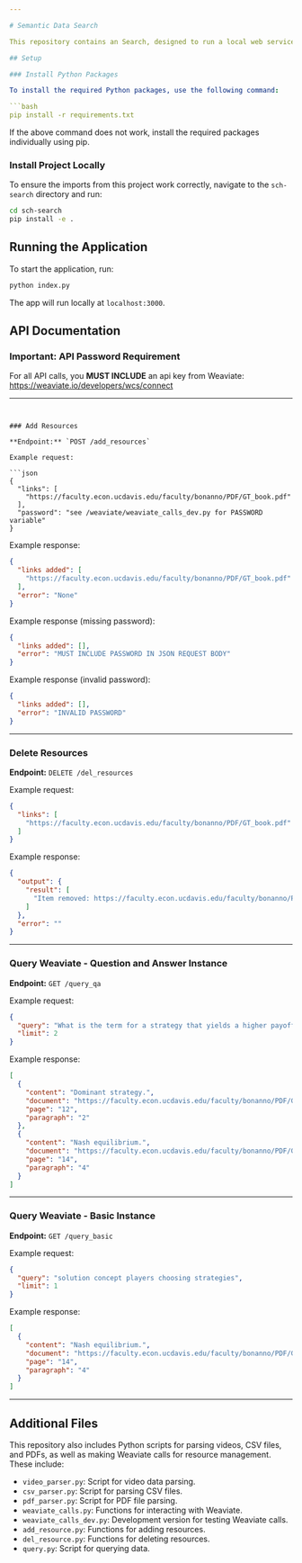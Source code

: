 ```yaml
---

# Semantic Data Search

This repository contains an Search, designed to run a local web service for asking questions, querying, and managing academic resources using weaviate vector db. Follow the instructions below to get started with setup, running the application, and using the API.

## Setup

### Install Python Packages

To install the required Python packages, use the following command:

```bash
pip install -r requirements.txt
```

If the above command does not work, install the required packages individually using pip.

### Install Project Locally

To ensure the imports from this project work correctly, navigate to the `sch-search` directory and run:

```bash
cd sch-search
pip install -e .
```

## Running the Application

To start the application, run:

```bash
python index.py
```

The app will run locally at `localhost:3000`.

## API Documentation

### Important: API Password Requirement

For all API calls, you **MUST INCLUDE** an api key from Weaviate: https://weaviate.io/developers/wcs/connect

---
```


### Add Resources

**Endpoint:** `POST /add_resources`

Example request:

```json
{
  "links": [
    "https://faculty.econ.ucdavis.edu/faculty/bonanno/PDF/GT_book.pdf"
  ],
  "password": "see /weaviate/weaviate_calls_dev.py for PASSWORD variable"
}
```

Example response:

```json
{
  "links added": [
    "https://faculty.econ.ucdavis.edu/faculty/bonanno/PDF/GT_book.pdf"
  ],
  "error": "None"
}
```

Example response (missing password):

```json
{
  "links added": [],
  "error": "MUST INCLUDE PASSWORD IN JSON REQUEST BODY"
}
```

Example response (invalid password):

```json
{
  "links added": [],
  "error": "INVALID PASSWORD"
}
```

---

### Delete Resources

**Endpoint:** `DELETE /del_resources`

Example request:

```json
{
  "links": [
    "https://faculty.econ.ucdavis.edu/faculty/bonanno/PDF/GT_book.pdf"
  ]
}
```

Example response:

```json
{
  "output": {
    "result": [
      "Item removed: https://faculty.econ.ucdavis.edu/faculty/bonanno/PDF/GT_book.pdf"
    ]
  },
  "error": ""
}
```

---

### Query Weaviate - Question and Answer Instance

**Endpoint:** `GET /query_qa`

Example request:

```json
{
  "query": "What is the term for a strategy that yields a higher payoff regardless of the opponent's choice?",
  "limit": 2
}
```

Example response:

```json
[
  {
    "content": "Dominant strategy.",
    "document": "https://faculty.econ.ucdavis.edu/faculty/bonanno/PDF/GT_book.pdf",
    "page": "12",
    "paragraph": "2"
  },
  {
    "content": "Nash equilibrium.",
    "document": "https://faculty.econ.ucdavis.edu/faculty/bonanno/PDF/GT_book.pdf",
    "page": "14",
    "paragraph": "4"
  }
]
```

---

### Query Weaviate - Basic Instance

**Endpoint:** `GET /query_basic`

Example request:

```json
{
  "query": "solution concept players choosing strategies",
  "limit": 1
}
```

Example response:

```json
[
  {
    "content": "Nash equilibrium.",
    "document": "https://faculty.econ.ucdavis.edu/faculty/bonanno/PDF/GT_book.pdf",
    "page": "14",
    "paragraph": "4"
  }
]
```

---

## Additional Files

This repository also includes Python scripts for parsing videos, CSV files, and PDFs, as well as making Weaviate calls for resource management. These include:

- `video_parser.py`: Script for video data parsing.
- `csv_parser.py`: Script for parsing CSV files.
- `pdf_parser.py`: Script for PDF file parsing.
- `weaviate_calls.py`: Functions for interacting with Weaviate.
- `weaviate_calls_dev.py`: Development version for testing Weaviate calls.
- `add_resource.py`: Functions for adding resources.
- `del_resource.py`: Functions for deleting resources.
- `query.py`: Script for querying data.
